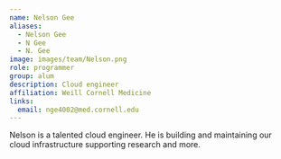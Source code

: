 ```yaml
---
name: Nelson Gee
aliases:
  - Nelson Gee
  - N Gee
  - N. Gee
image: images/team/Nelson.png
role: programmer
group: alum
description: Cloud engineer 
affiliation: Weill Cornell Medicine
links:
  email: nge4002@med.cornell.edu
---
```


Nelson is a talented cloud engineer. He is building and maintaining 
our cloud infrastructure supporting research and more.